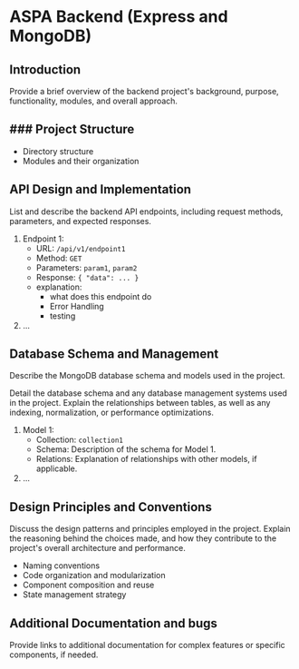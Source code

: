 # ASPA Backend (Express and MongoDB)

## Introduction
Provide a brief overview of the backend project's background, purpose, functionality, modules, and overall approach.

## ### Project Structure
-   Directory structure
-   Modules and their organization

## API Design and Implementation

List and describe the backend API endpoints, including request methods, parameters, and expected responses.

1. Endpoint 1:
   - URL: `/api/v1/endpoint1`
   - Method: `GET`
   - Parameters: `param1`, `param2`
   - Response: `{ "data": ... }`
   - explanation: 
	   - what does this endpoint do
	   - Error Handling
	   - testing 
2. ...

## Database Schema and Management
Describe the MongoDB database schema and models used in the project.

Detail the database schema and any database management systems used in the project. Explain the relationships between tables, as well as any indexing, normalization, or performance optimizations.

1. Model 1:
   - Collection: `collection1`
   - Schema: Description of the schema for Model 1.
   - Relations: Explanation of relationships with other models, if applicable.
2. ...

## Design Principles and Conventions
Discuss the design patterns and principles employed in the project. Explain the reasoning behind the choices made, and how they contribute to the project's overall architecture and performance.

-   Naming conventions
-   Code organization and modularization
-   Component composition and reuse
-   State management strategy

## Additional Documentation and bugs

Provide links to additional documentation for complex features or specific components, if needed.
